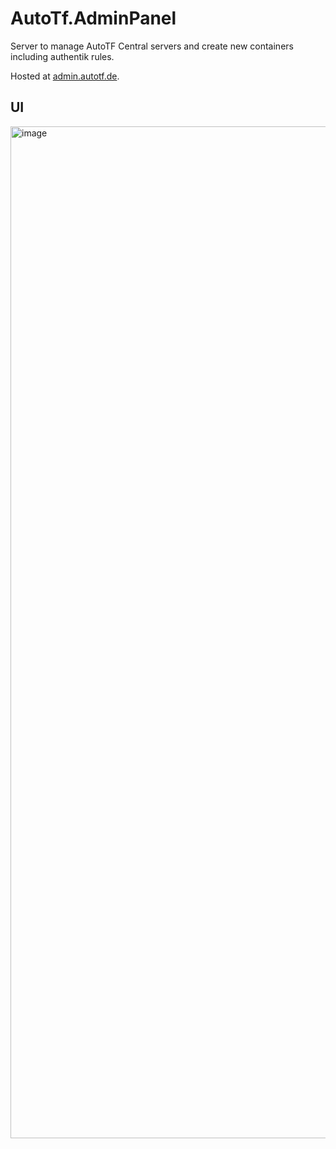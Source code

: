 # AutoTf.AdminPanel
Server to manage AutoTF Central servers and create new containers including authentik rules.

Hosted at [admin.autotf.de](https://admin.autotf.de).


## UI
<img width="1619" alt="image" src="https://github.com/user-attachments/assets/d66d70de-7a64-43d4-ba6c-45832b2db642" />
